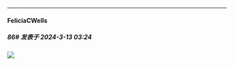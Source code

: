 ﻿
*****

####  FeliciaCWells  
##### 86#       发表于 2024-3-13 03:24

<img src="https://p.sda1.dev/16/c7094dd0e1008aa9c842cd7890eef7d6/CMP_20240313032348912.jpg" referrerpolicy="no-referrer">

